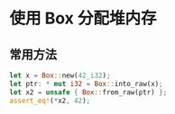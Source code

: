 # 使用 Box 分配堆内存

## 常用方法

```rust
let x = Box::new(42_i32);
let ptr: * mut i32 = Box::into_raw(x);
let x2 = unsafe { Box::from_raw(ptr) };
assert_eq!(*x2, 42);
```